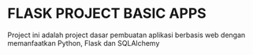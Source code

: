 # FLASK PROJECT BASIC APPS
 Project ini adalah project dasar pembuatan aplikasi berbasis web dengan memanfaatkan Python, Flask dan SQLAlchemy
